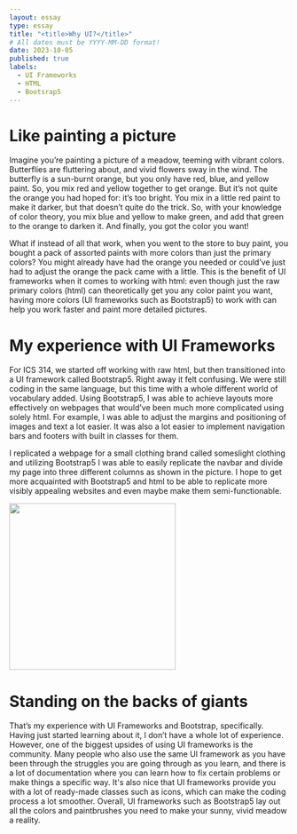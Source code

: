 ```yaml
---
layout: essay
type: essay
title: "<title>Why UI?</title>"
# All dates must be YYYY-MM-DD format!
date: 2023-10-05
published: true
labels:
  - UI Frameworks
  - HTML
  - Bootsrap5
---
```


## <h1>Like painting a picture</h1>

<body>

  Imagine you’re painting a picture of a meadow, teeming with vibrant colors. Butterflies are fluttering about, and vivid flowers sway in the wind. The butterfly is a sun-burnt orange, but you only have red, blue, and yellow paint. So, you mix red and yellow together to get orange. But it’s not quite the orange you had hoped for: it’s too bright. You mix in a little red paint to make it darker, but that doesn’t quite do the trick. So, with your knowledge of color theory, you mix blue and yellow to make green, and add that green to the orange to darken it. And finally, you got the color you want!

What if instead of all that work, when you went to the store to buy paint, you bought a pack of assorted paints with more colors than just the primary colors? You might already have had the orange you needed or could’ve just had to adjust the orange the pack came with a little. This is the benefit of UI frameworks when it comes to working with html: even though just the raw primary colors (html) can theoretically get you any color paint you want, having more colors (UI frameworks such as Bootstrap5) to work with can help you work faster and paint more detailed pictures.

</body>

## <h1>My experience with UI Frameworks</h1>

<body>

   For ICS 314, we started off working with raw html, but then transitioned into a UI framework called Bootstrap5. Right away it felt confusing. We were still coding in the same language, but this time with a whole different world of vocabulary added. Using Bootstrap5, I was able to achieve layouts more effectively on webpages that would’ve been much more complicated using solely html. For example, I was able to adjust the margins and positioning of images and text a lot easier. It was also a lot easier to implement navigation bars and footers with built in classes for them.
   
   I replicated a webpage for a small clothing brand called someslight clothing and utilizing Bootstrap5 I was able to easily replicate the navbar and divide my page into three different columns as shown in the picture. I hope to get more acquainted with Bootstrap5 and html to be able to replicate more visibly appealing websites and even maybe make them semi-functionable.

<img width="300px" class="rounded float-start pe-4" src="..img/tyreek.png">

</body>

## <h1>Standing on the backs of giants</h1>

  That’s my experience with UI Frameworks and Bootstrap, specifically. Having just started learning about it, I don’t have a whole lot of experience. However, one of the biggest upsides of using UI frameworks is the community. Many people who also use the same UI framework as you have been through the struggles you are going through as you learn, and there is a lot of documentation where you can learn how to fix certain problems or make things a specific way. It's also nice that UI frameworks provide you with a lot of ready-made classes such as icons, which can make the coding process a lot smoother. Overall, UI frameworks such as Bootstrap5 lay out all the colors and paintbrushes you need to make your sunny, vivid meadow a reality.







